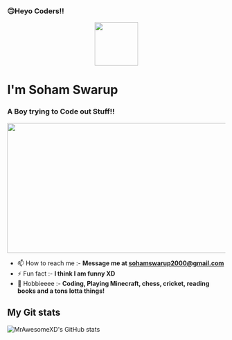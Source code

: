 ###  🙃Heyo Coders!!

<div id="header" align="center">
  <img src="https://media.giphy.com/media/M9gbBd9nbDrOTu1Mqx/giphy.gif" width="100"/>
</div>

<h1 > I'm Soham Swarup</h1>
<h3>A Boy trying to Code out Stuff!!</h3>

<div align="center">
  <img src="https://media.giphy.com/media/dWesBcTLavkZuG35MI/giphy.gif" width="600" height="300"/>
</div>

- 📫 How to reach me :- **Message me at sohamswarup2000@gmail.com**
- ⚡ Fun fact :- **I think I am funny XD**
- 🌱 Hobbieeee :- **Coding, Playing Minecraft, chess, cricket, reading books and a tons lotta things!**
  
## My Git stats
![MrAwesomeXD's GitHub stats](https://github-readme-stats.vercel.app/api?username=mrawesomexd&show_icons=true&theme=opaque)
